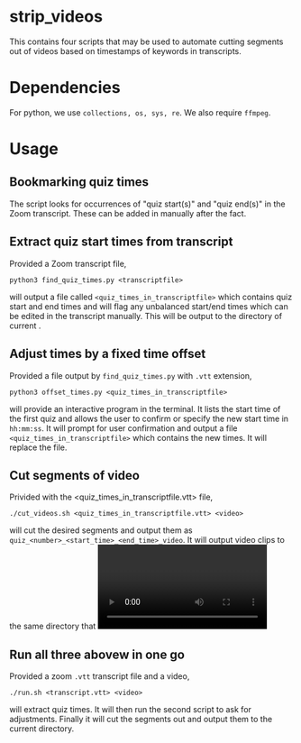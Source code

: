 # strip_videos
This contains four scripts that may be used to automate cutting segments out of videos based on timestamps of keywords in transcripts.

# Dependencies
For python, we use ```collections, os, sys, re```. We also require ```ffmpeg```.

# Usage
## Bookmarking quiz times
The script looks for occurrences of "quiz start(s)" and "quiz end(s)" in the Zoom transcript. These can be added in manually after the fact.

## Extract quiz start times from transcript
Provided a Zoom transcript file, 
```
python3 find_quiz_times.py <transcriptfile>
```
will output a file called ```<quiz_times_in_transcriptfile>``` which contains quiz start and end times and will flag any unbalanced start/end times which can be edited in the transcript manually. This will be output to the directory of current <transcriptfile>.

## Adjust times by a fixed time offset
Provided a file output by ```find_quiz_times.py``` with ```.vtt``` extension, 
```
python3 offset_times.py <quiz_times_in_transcriptfile>
```
will provide an interactive program in the terminal. It lists the start time of the first quiz and allows the user to confirm or specify the new start time in ```hh:mm:ss```. It will prompt for user confirmation and output a file ```<quiz_times_in_transcriptfile>``` which contains the new times. It will replace the file.

## Cut segments of video
Privided with the <quiz_times_in_transcriptfile.vtt> file,
```
./cut_videos.sh <quiz_times_in_transcriptfile.vtt> <video>
```
will cut the desired segments and output them as ```quiz_<number>_<start_time>_<end_time>_video```. It will output video clips to the same directory that <video> is in.

## Run all three abovew in one go
Provided a zoom ```.vtt``` transcript file and a video, 
```
./run.sh <transcript.vtt> <video>
```
will extract quiz times. It will then run the second script to ask for adjustments. Finally it will cut the segments out and output them to the current directory.
